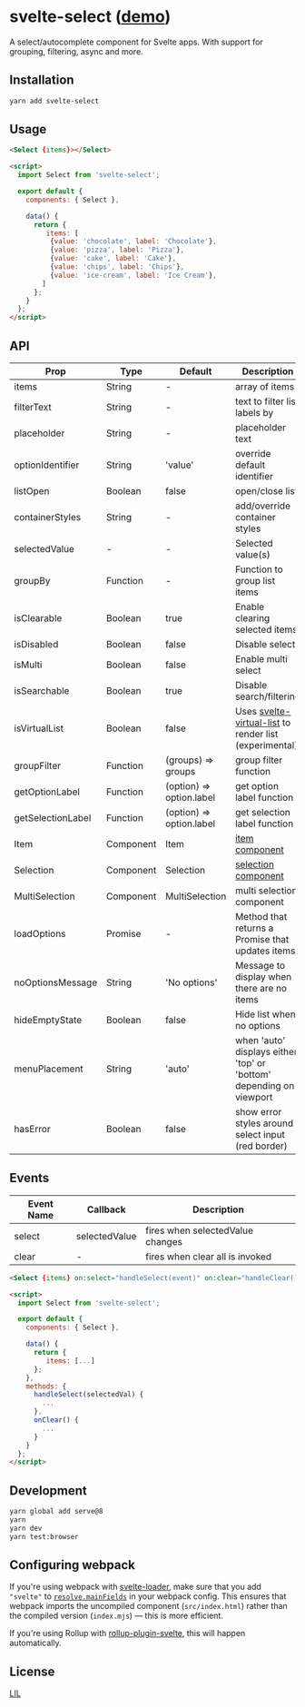 # svelte-select ([demo](https://stackblitz.com/edit/svelte-rhbzxj))

A select/autocomplete component for Svelte apps.  With support for grouping, filtering, async and more.

## Installation

```bash
yarn add svelte-select
```


## Usage

```html
<Select {items}></Select>

<script>
  import Select from 'svelte-select';

  export default {
    components: { Select },

    data() {
      return {
         items: [
          {value: 'chocolate', label: 'Chocolate'},
          {value: 'pizza', label: 'Pizza'},
          {value: 'cake', label: 'Cake'},
          {value: 'chips', label: 'Chips'},
          {value: 'ice-cream', label: 'Ice Cream'},
        ]
      };
    }
  };
</script>
```


## API

| Prop | Type | Default | Description |
|------|------|---------|-------------|
| items | String | - | array of items
| filterText | String | - | text to filter list labels by
| placeholder | String | - | placeholder text
| optionIdentifier | String | 'value' | override default identifier
| listOpen | Boolean | false | open/close list
| containerStyles | String | - | add/override container styles 
| selectedValue | - | - | Selected value(s)
| groupBy | Function | - | Function to group list items
| isClearable | Boolean | true | Enable clearing selected items
| isDisabled | Boolean | false | Disable select
| isMulti | Boolean | false | Enable multi select
| isSearchable | Boolean | true | Disable search/filtering
| isVirtualList | Boolean | false | Uses [svelte-virtual-list](https://github.com/sveltejs/svelte-virtual-list) to render list (experimental)
| groupFilter | Function | (groups) => groups | group filter function
| getOptionLabel | Function | (option) => option.label | get option label function
| getSelectionLabel | Function | (option) => option.label | get selection label function
| Item | Component | Item | [item component](./src/Item.svelte)
| Selection | Component | Selection | [selection component](./src/Selection.svelte)
| MultiSelection | Component | MultiSelection | multi selection component
| loadOptions | Promise | - | Method that returns a Promise that updates items
| noOptionsMessage | String | 'No options' | Message to display when there are no items  
| hideEmptyState | Boolean | false | Hide list when no options
| menuPlacement | String | 'auto' | when 'auto' displays either 'top' or 'bottom' depending on viewport
| hasError | Boolean | false | show error styles around select input (red border)

## Events

| Event Name | Callback | Description |
|------|------|----------|
| select | selectedValue | fires when selectedValue changes
| clear | - | fires when clear all is invoked

```html
<Select {items} on:select="handleSelect(event)" on:clear="handleClear()"></Select>

<script>
  import Select from 'svelte-select';

  export default {
    components: { Select },

    data() {
      return {
         items: [...]
      };
    },
    methods: {
      handleSelect(selectedVal) {
        ...
      },
      onClear() {
        ...
      }
    }
  };
</script>
```

## Development

```bash
yarn global add serve@8
yarn
yarn dev
yarn test:browser
```


## Configuring webpack

If you're using webpack with [svelte-loader](https://github.com/sveltejs/svelte-loader), make sure that you add `"svelte"` to [`resolve.mainFields`](https://webpack.js.org/configuration/resolve/#resolve-mainfields) in your webpack config. This ensures that webpack imports the uncompiled component (`src/index.html`) rather than the compiled version (`index.mjs`) — this is more efficient.

If you're using Rollup with [rollup-plugin-svelte](https://github.com/rollup/rollup-plugin-svelte), this will happen automatically.


## License

[LIL](LICENSE)
